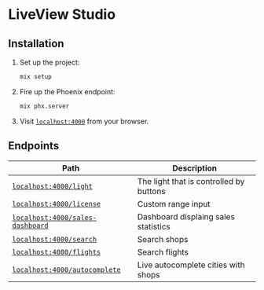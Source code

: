# LiveView Studio

## Installation

1. Set up the project:

    ```sh
    mix setup
    ```

2. Fire up the Phoenix endpoint:

    ```sh
    mix phx.server
    ```

3. Visit [`localhost:4000`](http://localhost:4000) from your browser.

## Endpoints

Path  | Description
------------- | -------------
[`localhost:4000/light`](http://localhost:4000/light)  | The light that is controlled by buttons
[`localhost:4000/license`](http://localhost:4000/license)  | Custom range input
[`localhost:4000/sales-dashboard`](http://localhost:4000/sales-dashboard)  | Dashboard displaing sales statistics
[`localhost:4000/search`](http://localhost:4000/sales-dashboard)  | Search shops
[`localhost:4000/flights`](http://localhost:4000/flights)  | Search flights
[`localhost:4000/autocomplete`](http://localhost:4000/flights)  | Live autocomplete cities with shops
